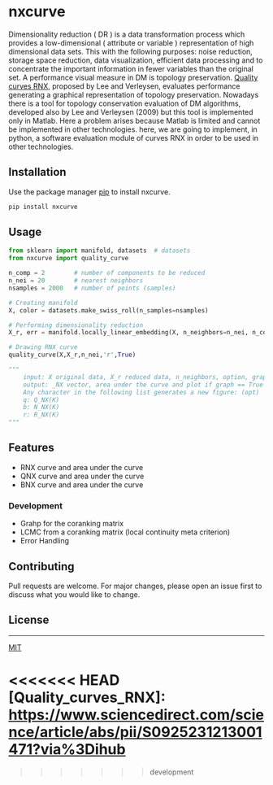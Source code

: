 # nxcurve

Dimensionality reduction ( DR ) is a data transformation process which provides a low-dimensional ( attribute or variable ) representation of high dimensional data sets. This with the following purposes: noise reduction, storage space reduction, data visualization, efficient data processing and to concentrate the important information in fewer variables than the original set. A performance visual measure in DM is topology preservation. [Quality curves RNX], proposed by Lee and Verleysen, evaluates performance generating a graphical representation of topology preservation.  Nowadays there is a tool for topology conservation evaluation of DM algorithms, developed also by Lee and Verleysen (2009) but this tool is implemented only in Matlab. Here a problem arises because Matlab is limited and cannot be implemented in other technologies. here, we are going to implement, in python, a software evaluation module of curves RNX in order to be used in other technologies.

## Installation

Use the package manager [pip] to install nxcurve.

```bash
pip install nxcurve
```

## Usage

```python
from sklearn import manifold, datasets  # datasets
from nxcurve import quality_curve

n_comp = 2        # number of components to be reduced
n_nei = 20        # nearest neighbors
nsamples = 2000   # number of points (samples)

# Creating manifold 
X, color = datasets.make_swiss_roll(n_samples=nsamples)

# Performing dimensionality reduction
X_r, err = manifold.locally_linear_embedding(X, n_neighbors=n_nei, n_components=n_comp)

# Drawing RNX curve
quality_curve(X,X_r,n_nei,'r',True)

"""
    input: X original data, X_r reduced data, n_neighbors, option, graph
    output: _NX vector, area under the curve and plot if graph == True
    Any character in the following list generates a new figure: (opt)
    q: Q_NX(K)
    b: N_NX(K)
    r: R_NX(K)
"""

```

## Features
  - RNX curve and area under the curve
  - QNX curve and area under the curve
  - BNX curve and area under the curve

### Development
- Grahp for the coranking matrix
- LCMC from a coranking matrix (local continuity meta criterion)
- Error Handling

## Contributing
Pull requests are welcome. For major changes, please open an issue first to discuss what you would like to change.

## License
----

[MIT](https://choosealicense.com/licenses/mit/)

<<<<<<< HEAD
[Quality_curves_RNX]: <https://www.sciencedirect.com/science/article/abs/pii/S0925231213001471?via%3Dihub>
=======
[Quality curves RNX]: <https://www.sciencedirect.com/science/article/abs/pii/S0925231213001471?via%3Dihub>
[pip]: <https://pypi.org/project/nxcurve/>
>>>>>>> development
